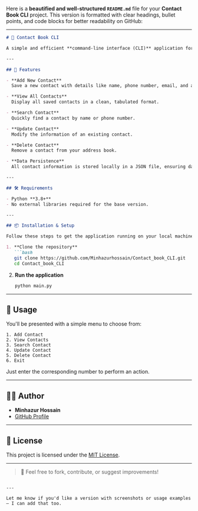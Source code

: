 Here is a **beautified and well-structured `README.md`** file for your **Contact Book CLI** project. This version is formatted with clear headings, bullet points, and code blocks for better readability on GitHub:

---

````markdown
# 📒 Contact Book CLI

A simple and efficient **command-line interface (CLI)** application for managing your contacts, built with **Python**. This tool allows you to **add**, **view**, **search**, **update**, and **delete** contacts directly from your terminal.

---

## 🚀 Features

- **Add New Contact**  
  Save a new contact with details like name, phone number, email, and address.

- **View All Contacts**  
  Display all saved contacts in a clean, tabulated format.

- **Search Contact**  
  Quickly find a contact by name or phone number.

- **Update Contact**  
  Modify the information of an existing contact.

- **Delete Contact**  
  Remove a contact from your address book.

- **Data Persistence**  
  All contact information is stored locally in a JSON file, ensuring data is saved between sessions.

---

## 🛠 Requirements

- Python **3.8+**
- No external libraries required for the base version.

---

## 📦 Installation & Setup

Follow these steps to get the application running on your local machine:

1. **Clone the repository**
   ```bash
   git clone https://github.com/Minhazurhossain/Contact_book_CLI.git
   cd Contact_book_CLI
````

2. **Run the application**

   ```bash
   python main.py
   ```

---

## 🧪 Usage

You'll be presented with a simple menu to choose from:

```
1. Add Contact
2. View Contacts
3. Search Contact
4. Update Contact
5. Delete Contact
6. Exit
```

Just enter the corresponding number to perform an action.

---

## 👨‍💻 Author

* **Minhazur Hossain**
* [GitHub Profile](https://github.com/Minhazurhossain)

---

## 📄 License

This project is licensed under the [MIT License](LICENSE).

---

> 📝 Feel free to fork, contribute, or suggest improvements!

```

---

Let me know if you'd like a version with screenshots or usage examples — I can add that too.
```
